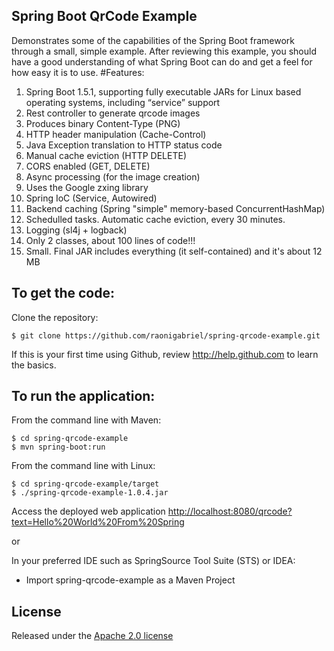Spring Boot QrCode Example
-------------------
Demonstrates some of the capabilities of the Spring Boot framework through a small, simple example.
After reviewing this example, you should have a good understanding of what Spring Boot can do and get a feel for how easy it is to use.
#Features:

1. Spring Boot 1.5.1, supporting fully executable JARs for Linux based operating systems, including “service” support
2. Rest controller to generate qrcode images
  1. Produces binary Content-Type (PNG)
  2. HTTP header manipulation (Cache-Control)
  3. Java Exception translation to HTTP status code
  4. Manual cache eviction (HTTP DELETE)
  5. CORS enabled (GET, DELETE)
3. Async processing (for the image creation)
  1. Uses the Google zxing library
4. Spring IoC (Service, Autowired)
5. Backend caching (Spring "simple" memory-based ConcurrentHashMap)
6. Schedulled tasks. Automatic cache eviction, every 30 minutes.
7. Logging (sl4j + logback)
8. Only 2 classes, about 100 lines of code!!! 
9. Small. Final JAR includes everything (it self-contained) and it's about 12 MB


To get the code:
-------------------
Clone the repository:

    $ git clone https://github.com/raonigabriel/spring-qrcode-example.git

If this is your first time using Github, review http://help.github.com to learn the basics.

To run the application:
-------------------	
From the command line with Maven:

    $ cd spring-qrcode-example
    $ mvn spring-boot:run 

From the command line with Linux:

    $ cd spring-qrcode-example/target
    $ ./spring-qrcode-example-1.0.4.jar

Access the deployed web application [http://localhost:8080/qrcode?text=Hello%20World%20From%20Spring](http://localhost:8080/qrcode?text=Hello%20World%20From%20Spring)

or

In your preferred IDE such as SpringSource Tool Suite (STS) or IDEA:

* Import spring-qrcode-example as a Maven Project

## License

Released under the [Apache 2.0 license](http://www.apache.org/licenses/LICENSE-2.0.html)
